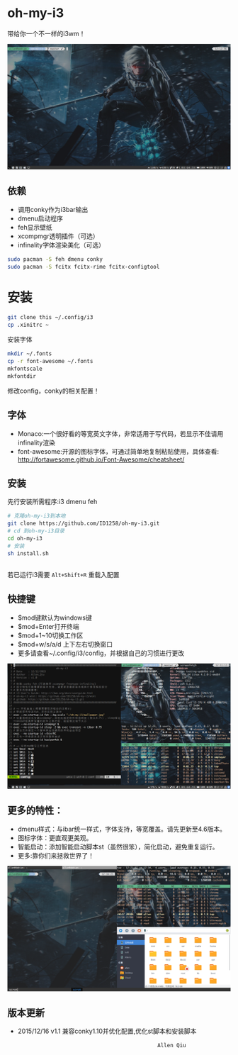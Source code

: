 # oh-my-i3

带给你一个不一样的i3wm！

![0](https://github.com/JH623/screenshot/blob/master/oh-my-i3/0.png)

## 依赖

- 调用conky作为i3bar输出
- dmenu启动程序
- feh显示壁纸
- xcompmgr透明插件（可选）
- infinality字体渲染美化（可选）

```sh
sudo pacman -S feh dmenu conky 
sudo pacman -S fcitx fcitx-rime fcitx-configtool
```

# 安装

```sh
git clone this ~/.config/i3
cp .xinitrc ~
```

安装字体

```sh
mkdir ~/.fonts
cp -r font-awesome ~/.fonts
mkfontscale
mkfontdir
```

修改config，conky的相关配置！

## 字体

- Monaco:一个很好看的等宽英文字体，非常适用于写代码，若显示不佳请用infinality渲染
- font-awesome:开源的图标字体，可通过简单地复制粘贴使用，具体查看:
http://fortawesome.github.io/Font-Awesome/cheatsheet/

## 安装

先行安装所需程序:i3 dmenu feh

```bash
# 克隆oh-my-i3到本地
git clone https://github.com/ID1258/oh-my-i3.git
# cd 到oh-my-i3目录
cd oh-my-i3
# 安装
sh install.sh
```
## 

若已运行i3需要 `Alt+Shift+R` 重载入配置

## 快捷键

- $mod键默认为windows键
- $mod+Enter打开终端
- $mod+1~10切换工作区
- $mod+w/s/a/d 上下左右切换窗口
- 更多请查看~/.config/i3/config，并根据自己的习惯进行更改

![1](https://github.com/JH623/screenshot/blob/master/oh-my-i3/1.png)

## 更多的特性：

- dmenu样式：与ibar统一样式，字体支持，等宽覆盖。请先更新至4.6版本。
- 图标字体：更直观更美观。
- 智能启动：添加智能启动脚本st（虽然很笨），简化启动，避免重复运行。
- 更多:靠你们来拯救世界了！

![2](https://github.com/JH623/screenshot/blob/master/oh-my-i3/2.png)

## 版本更新

- 2015/12/16 v1.1 兼容conky1.10并优化配置,优化st脚本和安装脚本

                                                  Allen Qiu
